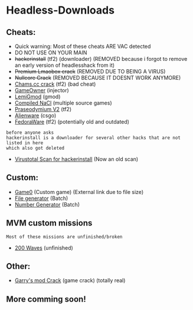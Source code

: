 # Headless-Downloads
## Cheats:
- Quick warning: Most of these cheats ARE VAC detected
- DO NOT USE ON YOUR MAIN
- ~~hackerinstall~~ (tf2) (downloader) (REMOVED because i forgot to remove an early version of headlesshack from it)
- ~~Premium Lmaobox crack~~ (REMOVED DUE TO BEING A VIRUS)
- ~~Nullcore Crack~~ (REMOVED BECAUSE IT DOESNT WORK ANYMORE)
- [Chams.cc crack](https://cdn.discordapp.com/attachments/874303640469393479/889460175369555988/chamscc.dll) (tf2) (bad cheat)
- [GameOwner](https://cdn.discordapp.com/attachments/874303640469393479/889460436540481576/GameOwner.exe) (injector)
- [LemiGmod](https://cdn.discordapp.com/attachments/874303640469393479/889460565049749534/lemi.dll) (gmod)
- [Compiled NaCl](https://cdn.discordapp.com/attachments/874303640469393479/889460652912021504/NaCl.dll) (multiple source games)
- [Praseodymium V2](https://cdn.discordapp.com/attachments/874303640469393479/889460870889996288/1.dll) (tf2)
- [Alienware](https://cdn.discordapp.com/attachments/874303640469393479/889461099018211369/alienware.dll) (csgo)
- [FedoraWare](https://cdn.discordapp.com/attachments/874303640469393479/893252314272518184/FwareRelease.dll) (tf2) (potentially old and outdated)
```
before anyone asks
hackerinstall is a downloader for several other hacks that are not listed in here
which also got deleted
```
- [Virustotal Scan for hackerinstall](https://www.virustotal.com/gui/file/a09f8aecc287aaf0eb90deb58e72f886692004c310e66d9b9516196ee3fe4b61) (Now an old scan) 
## Custom:
- [Game0](https://drive.google.com/file/d/1VkcfTeqWAM0baBzi0wh4J_-ChZ0S5-s6/view) (Custom game) (External link due to file size)
- [File generator](https://cdn.discordapp.com/attachments/874303640469393479/890253373226496000/File_Generator.bat) (Batch)
- [Number Generator](https://cdn.discordapp.com/attachments/874303640469393479/890253832662171738/number_generator.bat) (Batch)

## MVM custom missions
```
Most of these missions are unfinished/broken
```
- [200 Waves](https://cdn.discordapp.com/attachments/874303640469393479/893449607533707284/mvm_rottenburg_200_waves_new.pop) (unfinished)
## Other:

- [Garry's mod Crack](https://cdn.discordapp.com/attachments/874303640469393479/889465237122715708/garrysmod-cracked.exe) (game crack) (totally real)

## More comming soon!
